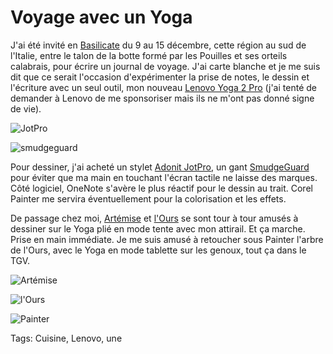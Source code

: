 # Voyage avec un Yoga

J'ai été invité en [Basilicate](http://www.italia.it/fr/decouvrez-litalie/basilicate.html) du 9 au 15 décembre, cette région au sud de l'Italie, entre le talon de la botte formé par les Pouilles et ses orteils calabrais, pour écrire un journal de voyage. J'ai carte blanche et je me suis dit que ce serait l'occasion d'expérimenter la prise de notes, le dessin et l'écriture avec un seul outil, mon nouveau [Lenovo Yoga 2 Pro](http://blog.tcrouzet.com/tag/lenovo/) (j'ai tenté de demander à Lenovo de me sponsoriser mais ils ne m'ont pas donné signe de vie).

![JotPro](http://blog.tcrouzet.comhttps://tcrouzet.com/images_tc/2013/12/JotPro.jpg)

![smudgeguard](http://blog.tcrouzet.comhttps://tcrouzet.com/images_tc/2013/12/smudgeguard.jpg)

Pour dessiner, j'ai acheté un stylet [Adonit JotPro](http://www.amazon.fr/dp/B00931DHKM/ref=pe_386181_37038081_pe_205631_30430471_M3T1_dp_2), un gant [SmudgeGuard](http://www.amazon.fr/dp/B003453DC0/ref=pe_386181_40444391_TE_item) pour éviter que ma main en touchant l'écran tactile ne laisse des marques. Côté logiciel, OneNote s'avère le plus réactif pour le dessin au trait. Corel Painter me servira éventuellement pour la colorisation et les effets.

De passage chez moi, [Artémise](http://www.artemise.org/) et [l'Ours](http://www.vilainzours.fr/) se sont tour à tour amusés à dessiner sur le Yoga plié en mode tente avec mon attirail. Et ça marche. Prise en main immédiate. Je me suis amusé à retoucher sous Painter l'arbre de l'Ours, avec le Yoga en mode tablette sur les genoux, tout ça dans le TGV.

![Artémise](http://blog.tcrouzet.comhttps://tcrouzet.com/images_tc/2013/12/croquisAnne.png)

![l'Ours](http://blog.tcrouzet.comhttps://tcrouzet.com/images_tc/2013/12/ours.png)

![Painter](http://blog.tcrouzet.comhttps://tcrouzet.com/images_tc/2013/12/ours2.png)



Tags: Cuisine, Lenovo, une